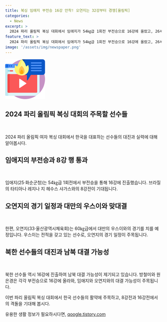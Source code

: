 ```yaml
---
title: 복싱 임애지 부전승 16강 안착! 오연지는 32강부터 경쟁[올림픽]
categories:
  - News
excerpt: >
  2024 파리 올림픽 복싱 대회에서 임애지가 54㎏급 1회전 부전승으로 16강에 올랐고, 26세의 오연지는 60㎏급에서 대만의 우스이와 맞대결한다. 한국 선수들의 활약에 이목이 집중되는 가운데 북한 선수들의 대진도 확정되며, 남북 대결의 가능성도 언급되고 있다.
feature_text: >
  2024 파리 올림픽 복싱 대회에서 임애지가 54㎏급 1회전 부전승으로 16강에 올랐고, 26세의 오연지는 60㎏급에서 대만의 우스이와 맞대결한다. 한국 선수들의 활약에 이목이 집중되는 가운데 북한 선수들의 대진도 확정되며, 남북 대결의 가능성도 언급되고 있다.
image: '/assets/img/newspaper.png'
---
```


<p><img src="/assets/img/news.png" alt="rentncar 속보" /></p>

<h2 data-ke-size="size26">2024 파리 올림픽 복싱 대회의 주목할 선수들</h2>

<p data-ke-size="size16">&nbsp;</p>

<p>2024 파리 올림픽 여자 복싱 대회에서 한국을 대표하는 선수들의 대진과 실력에 대해 알아봅시다.</p>

<h2 data-ke-size="size24">임애지의 부전승과 8강 행 통과</h2>

<p data-ke-size="size16">&nbsp;</p>

<p>임애지(25·화순군청)는 54㎏급 1회전에서 부전승을 통해 16강에 진출했습니다. 브라질의 타티아나 레지나 지 헤수스 샤가스와의 8강전이 기대됩니다.</p>

<h2 data-ke-size="size24">오연지의 경기 일정과 대만의 우스이와 맞대결</h2>

<p data-ke-size="size16">&nbsp;</p>

<p>한편, 오연지(33·울산광역시체육회)는 60㎏급에서 대만의 우스이와의 경기를 치를 예정입니다. 우스이는 전적을 갖고 있는 선수로, 오연지의 경기 일정이 주목됩니다.</p>

<h2 data-ke-size="size24">북한 선수들의 대진과 남북 대결 가능성</h2>

<p data-ke-size="size16">&nbsp;</p>

<p>북한 선수들 역시 16강에 진출하여 남북 대결 가능성이 제기되고 있습니다. 방철미와 원은경은 각각 부전승으로 16강에 올라와, 임애지와 오연지와의 대결 가능성이 주목됩니다. </p>

<p>이번 파리 올림픽 복싱 대회에서 한국 선수들의 활약에 주목하고, 8강전과 16강전에서의 격돌을 기대해 봅시다.</p>
유용한 생활 정보가 필요하시다면, <a href="https://qoogle.tistory.com" rel="dofollow">qoogle.tistory.com</a>


